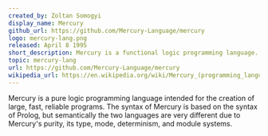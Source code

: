 ```yaml
---
created_by: Zoltan Somogyi
display_name: Mercury
github_url: https://github.com/Mercury-Language/mercury
logo: mercury-lang.png
released: April 8 1995
short_description: Mercury is a functional logic programming language.
topic: mercury-lang
url: https://github.com/Mercury-Language/mercury
wikipedia_url: https://en.wikipedia.org/wiki/Mercury_(programming_language)
---
```

 Mercury is a pure logic programming language intended for the creation of large, fast, reliable programs. The syntax of Mercury is based on the syntax of Prolog, but semantically the two languages are very different due to Mercury's purity, its type, mode, determinism, and module systems.
